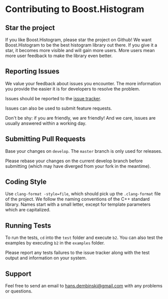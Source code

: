 # Contributing to Boost.Histogram

## Star the project

If you like Boost.Histogram, please star the project on Github! We want Boost.Histogram to be the best histogram library out there. If you give it a star, it becomes more visible and will gain more users. More users mean more user feedback to make the library even better.

## Reporting Issues

We value your feedback about issues you encounter. The more information you provide the easier it is for developers to resolve the problem.

Issues should be reported to the [issue tracker](
https://github.com/boostorg/histogram/issues?state=open).

Issues can also be used to submit feature requests.

Don't be shy: if you are friendly, we are friendly! And we care, issues are usually answered within a working day.

## Submitting Pull Requests

Base your changes on `develop`. The `master` branch is only used for releases.

Please rebase your changes on the current develop branch before submitting (which may have diverged from your fork in the meantime).

## Coding Style

Use `clang-format -style=file`, which should pick up the `.clang-format` file of the project. We follow the naming conventions of the C++ standard library. Names start with a small letter, except for template parameters which are capitalized.

## Running Tests

To run the tests, `cd` into the `test` folder and execute `b2`. You can also test the examples by executing `b2` in the `examples` folder.

Please report any tests failures to the issue tracker along with the test
output and information on your system.

## Support

Feel free to send an email to hans.dembinski@gmail.com with any problems or questions.
